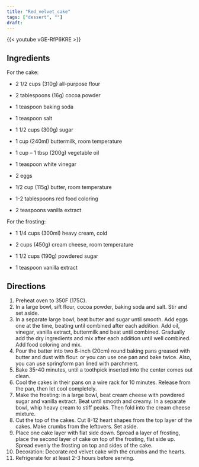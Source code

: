 ```yaml
---
title: "Red_velvet_cake"
tags: ["dessert", ""]
draft:
---
```


{{< youtube vGE-RfP6KRE  >}}

## Ingredients

For the cake:

-   2 1/2 cups (310g) all-purpose flour

-   2 tablespoons (16g) cocoa powder

-   1 teaspoon baking soda

-   1 teaspoon salt

-   1 1/2 cups (300g) sugar

-   1 cup (240ml) buttermilk, room temperature

-   1 cup – 1 tbsp (200g) vegetable oil

-   1 teaspoon white vinegar

-   2 eggs

-   1/2 cup (115g) butter, room temperature

-   1-2 tablespoons red food coloring

-   2 teaspoons vanilla extract

For the frosting:

-   1 1/4 cups (300ml) heavy cream, cold

-   2 cups (450g) cream cheese, room temperature

-   1 1/2 cups (190g) powdered sugar

-   1 teaspoon vanilla extract

## Directions

1. Preheat oven to 350F (175C).
2. In a large bowl, sift flour, cocoa powder, baking soda and salt. Stir and set aside.
3. In a separate large bowl, beat butter and sugar until smooth. Add eggs one at the time, beating until combined after each addition. Add oil, vinegar, vanilla extract, buttermilk and beat until combined. Gradually add the dry ingredients and mix after each addition until well combined. Add food coloring and mix.
4. Pour the batter into two 8-inch (20cm) round baking pans greased with butter and dust with flour. or you can use one pan and bake twice. Also, you can use springform pan lined with parchment.
5. Bake 35-40 minutes, until a toothpick inserted into the center comes out clean.
6. Cool the cakes in their pans on a wire rack for 10 minutes. Release from the pan, then let cool completely.
7. Make the frosting: in a large bowl, beat cream cheese with powdered sugar and vanilla extract. Beat until smooth and creamy. In a separate bowl, whip heavy cream to stiff peaks. Then fold into the cream cheese mixture.
8. Cut the top of the cakes. Cut 8-12 heart shapes from the top layer of the cakes. Make crumbs from the leftovers. Set aside.
9. Place one cake layer with flat side down. Spread a layer of frosting, place the second layer of cake on top of the frosting, flat side up. Spread evenly the frosting on top and sides of the cake.
10. Decoration: Decorate red velvet cake with the crumbs and the hearts.
11. Refrigerate for at least 2-3 hours before serving.